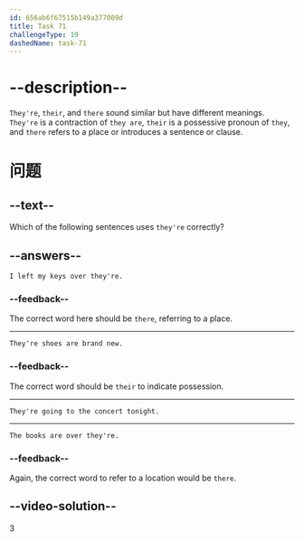 ```yaml
---
id: 656ab6f67515b149a377009d
title: Task 71
challengeType: 19
dashedName: task-71
---
```


# --description--

`They're`, `their`, and `there` sound similar but have different meanings. `They're` is a contraction of `they are`, `their` is a possessive pronoun of `they`, and `there` refers to a place or introduces a sentence or clause.

# 问题

## --text--

Which of the following sentences uses `they're` correctly?

## --answers--

`I left my keys over they're.`

### --feedback--

The correct word here should be `there`, referring to a place.

---

`They're shoes are brand new.`

### --feedback--

The correct word should be `their` to indicate possession.

---

`They're going to the concert tonight.`

---

`The books are over they're.`

### --feedback--

Again, the correct word to refer to a location would be `there`.

## --video-solution--

3
